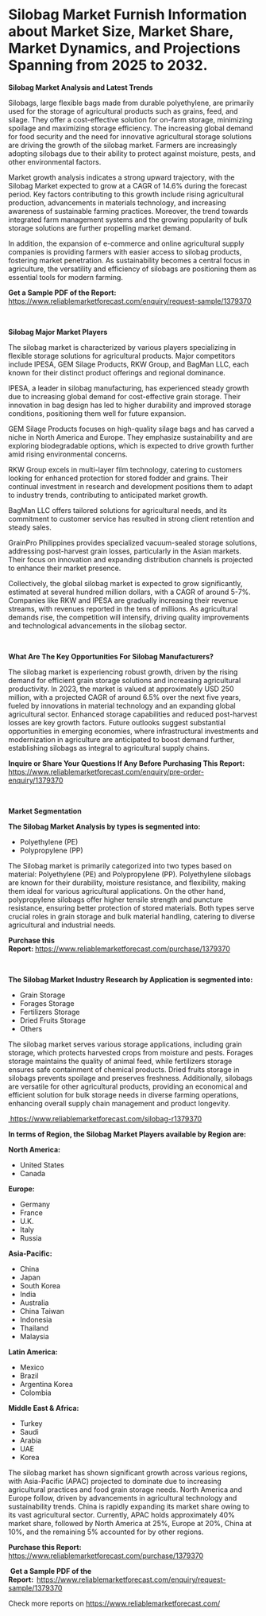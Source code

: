 <p><h1>Silobag Market Furnish Information about Market Size, Market Share, Market Dynamics, and Projections Spanning from 2025 to 2032.</h1></p><p><strong>Silobag Market Analysis and Latest Trends</strong></p>
<p><p>Silobags, large flexible bags made from durable polyethylene, are primarily used for the storage of agricultural products such as grains, feed, and silage. They offer a cost-effective solution for on-farm storage, minimizing spoilage and maximizing storage efficiency. The increasing global demand for food security and the need for innovative agricultural storage solutions are driving the growth of the silobag market. Farmers are increasingly adopting silobags due to their ability to protect against moisture, pests, and other environmental factors.</p><p>Market growth analysis indicates a strong upward trajectory, with the Silobag Market expected to grow at a CAGR of 14.6% during the forecast period. Key factors contributing to this growth include rising agricultural production, advancements in materials technology, and increasing awareness of sustainable farming practices. Moreover, the trend towards integrated farm management systems and the growing popularity of bulk storage solutions are further propelling market demand.</p><p>In addition, the expansion of e-commerce and online agricultural supply companies is providing farmers with easier access to silobag products, fostering market penetration. As sustainability becomes a central focus in agriculture, the versatility and efficiency of silobags are positioning them as essential tools for modern farming.</p></p>
<p><strong>Get a Sample PDF of the Report:&nbsp;</strong> <a href="https://www.reliablemarketforecast.com/enquiry/request-sample/1379370?utm_campaign=2950&utm_medium=2&utm_source=Github&utm_content=ia&utm_term=30032025&utm_id=silobag">https://www.reliablemarketforecast.com/enquiry/request-sample/1379370</a></p>
<p>&nbsp;</p>
<p><strong>Silobag Major Market Players</strong></p>
<p><p>The silobag market is characterized by various players specializing in flexible storage solutions for agricultural products. Major competitors include IPESA, GEM Silage Products, RKW Group, and BagMan LLC, each known for their distinct product offerings and regional dominance. </p><p>IPESA, a leader in silobag manufacturing, has experienced steady growth due to increasing global demand for cost-effective grain storage. Their innovation in bag design has led to higher durability and improved storage conditions, positioning them well for future expansion. </p><p>GEM Silage Products focuses on high-quality silage bags and has carved a niche in North America and Europe. They emphasize sustainability and are exploring biodegradable options, which is expected to drive growth further amid rising environmental concerns.</p><p>RKW Group excels in multi-layer film technology, catering to customers looking for enhanced protection for stored fodder and grains. Their continual investment in research and development positions them to adapt to industry trends, contributing to anticipated market growth.</p><p>BagMan LLC offers tailored solutions for agricultural needs, and its commitment to customer service has resulted in strong client retention and steady sales. </p><p>GrainPro Philippines provides specialized vacuum-sealed storage solutions, addressing post-harvest grain losses, particularly in the Asian markets. Their focus on innovation and expanding distribution channels is projected to enhance their market presence.</p><p>Collectively, the global silobag market is expected to grow significantly, estimated at several hundred million dollars, with a CAGR of around 5-7%. Companies like RKW and IPESA are gradually increasing their revenue streams, with revenues reported in the tens of millions. As agricultural demands rise, the competition will intensify, driving quality improvements and technological advancements in the silobag sector.</p></p>
<p>&nbsp;</p>
<p><strong>What Are The Key Opportunities For Silobag Manufacturers?</strong></p>
<p><p>The silobag market is experiencing robust growth, driven by the rising demand for efficient grain storage solutions and increasing agricultural productivity. In 2023, the market is valued at approximately USD 250 million, with a projected CAGR of around 6.5% over the next five years, fueled by innovations in material technology and an expanding global agricultural sector. Enhanced storage capabilities and reduced post-harvest losses are key growth factors. Future outlooks suggest substantial opportunities in emerging economies, where infrastructural investments and modernization in agriculture are anticipated to boost demand further, establishing silobags as integral to agricultural supply chains.</p></p>
<p><strong>Inquire or Share Your Questions If Any Before Purchasing This Report:</strong> <a href="https://www.reliablemarketforecast.com/enquiry/pre-order-enquiry/1379370?utm_campaign=2950&utm_medium=2&utm_source=Github&utm_content=ia&utm_term=30032025&utm_id=silobag">https://www.reliablemarketforecast.com/enquiry/pre-order-enquiry/1379370</a></p>
<p>&nbsp;</p>
<p><strong>Market Segmentation</strong></p>
<p><strong>The Silobag Market Analysis by types is segmented into:</strong></p>
<p><ul><li>Polyethylene (PE)</li><li>Polypropylene (PP)</li></ul></p>
<p><p>The Silobag market is primarily categorized into two types based on material: Polyethylene (PE) and Polypropylene (PP). Polyethylene silobags are known for their durability, moisture resistance, and flexibility, making them ideal for various agricultural applications. On the other hand, polypropylene silobags offer higher tensile strength and puncture resistance, ensuring better protection of stored materials. Both types serve crucial roles in grain storage and bulk material handling, catering to diverse agricultural and industrial needs.</p></p>
<p><strong>Purchase this Report:&nbsp;</strong><a href="https://www.reliablemarketforecast.com/purchase/1379370?utm_campaign=2950&utm_medium=2&utm_source=Github&utm_content=ia&utm_term=30032025&utm_id=silobag">https://www.reliablemarketforecast.com/purchase/1379370</a></p>
<p>&nbsp;</p>
<p><strong>The Silobag Market Industry Research by Application is segmented into:</strong></p>
<p><ul><li>Grain Storage</li><li>Forages Storage</li><li>Fertilizers Storage</li><li>Dried Fruits Storage</li><li>Others</li></ul></p>
<p><p>The silobag market serves various storage applications, including grain storage, which protects harvested crops from moisture and pests. Forages storage maintains the quality of animal feed, while fertilizers storage ensures safe containment of chemical products. Dried fruits storage in silobags prevents spoilage and preserves freshness. Additionally, silobags are versatile for other agricultural products, providing an economical and efficient solution for bulk storage needs in diverse farming operations, enhancing overall supply chain management and product longevity.</p></p>
<p><a href="https://www.reliablemarketforecast.com/silobag-r1379370?utm_campaign=2950&utm_medium=2&utm_source=Github&utm_content=ia&utm_term=30032025&utm_id=silobag">&nbsp;https://www.reliablemarketforecast.com/silobag-r1379370</a></p>
<p><strong>In terms of Region, the Silobag Market Players available by Region are:</strong></p>
<p>
    <p> <strong> North America: </strong>
        <ul>
            <li>United States</li>
            <li>Canada</li>
        </ul>
        </p> 
    <p> <strong> Europe: </strong>
        <ul>
            <li>Germany</li>
            <li>France</li>
            <li>U.K.</li>
            <li>Italy</li>
            <li>Russia</li>
        </ul>
        </p> 
    <p> <strong> Asia-Pacific: </strong>
        <ul>
            <li>China</li>
            <li>Japan</li>
            <li>South Korea</li>
            <li>India</li>
            <li>Australia</li>
            <li>China Taiwan</li>
            <li>Indonesia</li>
            <li>Thailand</li>
            <li>Malaysia</li>
        </ul>
        </p> 
    <p> <strong> Latin America: </strong>
        <ul>
            <li>Mexico</li>
            <li>Brazil</li>
            <li>Argentina Korea</li>
            <li>Colombia</li>
        </ul>
        </p> 
    <p> <strong> Middle East & Africa: </strong>
        <ul>
            <li>Turkey</li>
            <li>Saudi</li>
            <li>Arabia</li>
            <li>UAE</li>
            <li>Korea</li>
        </ul>
    </p>
    </p>
<p><p>The silobag market has shown significant growth across various regions, with Asia-Pacific (APAC) projected to dominate due to increasing agricultural practices and food grain storage needs. North America and Europe follow, driven by advancements in agricultural technology and sustainability trends. China is rapidly expanding its market share owing to its vast agricultural sector. Currently, APAC holds approximately 40% market share, followed by North America at 25%, Europe at 20%, China at 10%, and the remaining 5% accounted for by other regions.</p></p>
<p><strong>Purchase this Report: </strong><a href="https://www.reliablemarketforecast.com/purchase/1379370?utm_campaign=2950&utm_medium=2&utm_source=Github&utm_content=ia&utm_term=30032025&utm_id=silobag">https://www.reliablemarketforecast.com/purchase/1379370</a></p>
<p>&nbsp;<strong>Get a Sample PDF of the Report:&nbsp;&nbsp;</strong><a href="https://www.reliablemarketforecast.com/enquiry/request-sample/1379370?utm_campaign=2950&utm_medium=2&utm_source=Github&utm_content=ia&utm_term=30032025&utm_id=silobag">https://www.reliablemarketforecast.com/enquiry/request-sample/1379370</a></p>
<p><strong></strong></p>
<p>Check more reports on <a href="https://www.reliablemarketforecast.com/?utm_campaign=2950&utm_medium=2&utm_source=Github&utm_content=ia&utm_term=30032025&utm_id=silobag">https://www.reliablemarketforecast.com/</a></p>